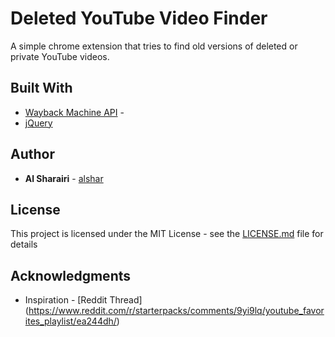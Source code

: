 # Deleted YouTube Video Finder

A simple chrome extension that tries to find old versions of deleted or private YouTube videos.

## Built With

* [Wayback Machine API](https://archive.org/help/wayback_api.php) - 
* [jQuery](https://jquery.com/download/) 


## Author

* **Al Sharairi** - [alshar](https://github.com/alshar)

## License

This project is licensed under the MIT License - see the [LICENSE.md](LICENSE.md) file for details

## Acknowledgments

* Inspiration - [Reddit Thread] (https://www.reddit.com/r/starterpacks/comments/9yi9lq/youtube_favorites_playlist/ea244dh/)
